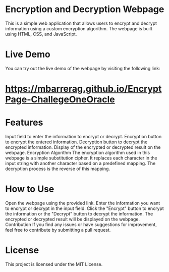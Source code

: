 # Encryption and Decryption Webpage
This is a simple web application that allows users to encrypt and decrypt information using a custom encryption algorithm. The webpage is built using HTML, CSS, and JavaScript.

# Live Demo
You can try out the live demo of the webpage by visiting the following link:

# https://mbarrerag.github.io/EncryptPage-ChallegeOneOracle
# Features
Input field to enter the information to encrypt or decrypt.
Encryption button to encrypt the entered information.
Decryption button to decrypt the encrypted information.
Display of the encrypted or decrypted result on the webpage.
Encryption Algorithm
The encryption algorithm used in this webpage is a simple substitution cipher. It replaces each character in the input string with another character based on a predefined mapping. The decryption process is the reverse of this mapping.

# How to Use
Open the webpage using the provided link.
Enter the information you want to encrypt or decrypt in the input field.
Click the "Encrypt" button to encrypt the information or the "Decrypt" button to decrypt the information.
The encrypted or decrypted result will be displayed on the webpage.
Contribution
If you find any issues or have suggestions for improvement, feel free to contribute by submitting a pull request.

# License
This project is licensed under the MIT License.

